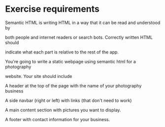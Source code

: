 Exercise requirements
=====================

Semantic HTML is writing HTML in a way that it can be read and understood by 

both people and internet readers or search bots. Correctly written HTML should 

indicate what each part is relative to the rest of the app.

You're going to write a static webpage using semantic html for a photography 

website. Your site should include

A header at the top of the page with the name of your photography business

A side navbar (right or left) with links (that don't need to work)

A main content section with pictures you want to display.

A footer with contact information for your business.